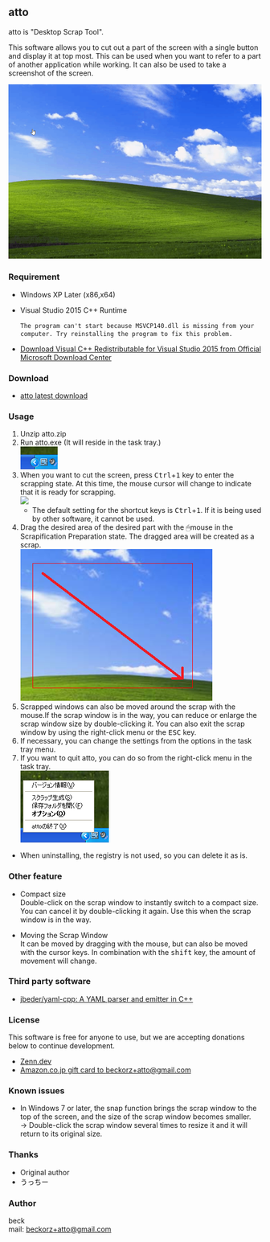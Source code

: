 ## atto

atto is "Desktop Scrap Tool".

This software allows you to cut out a part of the screen with a single button and display it at top most.
This can be used when you want to refer to a part of another application while working.
It can also be used to take a screenshot of the screen.

![showcase](./images/showcase.gif)


### Requirement
- Windows XP Later (x86,x64)
- Visual Studio 2015 C++ Runtime

    ```
    The program can't start because MSVCP140.dll is missing from your computer. Try reinstalling the program to fix this problem.
    ```

- [Download Visual C++ Redistributable for Visual Studio 2015 from Official Microsoft Download Center](https://www.microsoft.com/en-US/download/details.aspx?id=48145)


### Download
- [atto latest download](https://github.com/beckorz/atto/releases/latest)


### Usage

1. Unzip atto.zip
2. Run atto.exe (It will reside in the task tray.)  
   ![](./images/tasktray.png)
3. When you want to cut the screen, press <kbd>Ctrl</kbd>+<kbd>1</kbd> key to enter the scrapping state.
   At this time, the mouse cursor will change to indicate that it is ready for scrapping.  
   ![](./images/prepare.gif)
    * The default setting for the shortcut keys is <kbd>Ctrl</kbd>+<kbd>1</kbd>.
      If it is being used by other software, it cannot be used.
4. Drag the desired area of the desired part with the 🖱mouse in the Scrapification Preparation state.
   The dragged area will be created as a scrap.  
   ![](./images/scrap.png)
5. Scrapped windows can also be moved around the scrap with the mouse.If the scrap window is in the way, you can reduce or enlarge the scrap window size by double-clicking it. You can also exit the scrap window by using the right-click menu or the <kbd>ESC</kbd> key.
6. If necessary, you can change the settings from the options in the task tray menu.
7. If you want to quit atto, you can do so from the right-click menu in the task tray.  
   ![](./images/mainmenu.png)

- When uninstalling, the registry is not used, so you can delete it as is.


### Other feature
- Compact size  
    Double-click on the scrap window to instantly switch to a compact size.
    You can cancel it by double-clicking it again.
    Use this when the scrap window is in the way.

- Moving the Scrap Window  
    It can be moved by dragging with the mouse, but can also be moved with the cursor keys.
    In combination with the <kbd>shift</kbd> key, the amount of movement will change.


### Third party software
- [jbeder/yaml-cpp: A YAML parser and emitter in C++](https://github.com/jbeder/yaml-cpp)


### License
This software is free for anyone to use, but we are accepting donations below to continue development.

- [Zenn.dev](https://zenn.dev/beck/books/bd85de79f5c1e1378ba0)
- [Amazon.co.jp gift card to beckorz+atto@gmail.com](https://www.amazon.co.jp/gp/product/B004N3APDM)


### Known issues
- In Windows 7 or later, the snap function brings the scrap window to the top of the screen, and the size of the scrap window becomes smaller.    
  → Double-click the scrap window several times to resize it and it will return to its original size.


### Thanks
- Original author
- うっちー


### Author
beck  
mail: beckorz+atto@gmail.com


